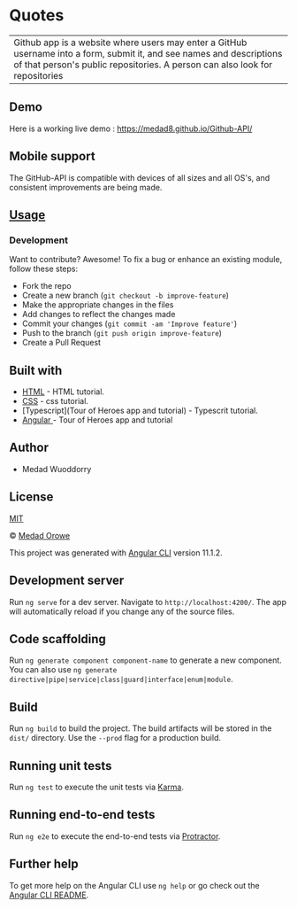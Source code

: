 # Quotes

<table>
<tr>
<td>
 Github app is a website where users may enter a GitHub username into a form, submit it, and see names and descriptions of that person's public repositories. A person can also look for repositories
</td>
</tr>
</table>

## Demo
Here is a working live demo :  https://medad8.github.io/Github-API/

## Mobile support
The GitHub-API is compatible with devices of all sizes and all OS's, and consistent improvements are being made.

## [Usage](#)
### Development

Want to contribute? Awesome!
To fix a bug or enhance an existing module, follow these steps:
- Fork the repo
- Create a new branch (`git checkout -b improve-feature`)
- Make the appropriate changes in the files
- Add changes to reflect the changes made
- Commit your changes (`git commit -am 'Improve feature'`)
- Push to the branch (`git push origin improve-feature`)
- Create a Pull Request

## Built with

- [HTML](https://www.w3schools.com/html/) - HTML tutorial.
- [CSS](https://www.w3schools.com/css/) - css tutorial.
- [Typescript](Tour of Heroes app and tutorial) - Typescrit tutorial.
- [ Angular ](https://angular.io/tutorial) - Tour of Heroes app and tutorial

## Author
- Medad Wuoddorry

## License 
[MIT](https://github.com/medad8/Github-API/blob/master/LICENSE.md)

 © [Medad Orowe](https://github.com/medad8/Github-API)

This project was generated with [Angular CLI](https://github.com/angular/angular-cli) version 11.1.2.

## Development server

Run `ng serve` for a dev server. Navigate to `http://localhost:4200/`. The app will automatically reload if you change any of the source files.

## Code scaffolding

Run `ng generate component component-name` to generate a new component. You can also use `ng generate directive|pipe|service|class|guard|interface|enum|module`.

## Build

Run `ng build` to build the project. The build artifacts will be stored in the `dist/` directory. Use the `--prod` flag for a production build.

## Running unit tests

Run `ng test` to execute the unit tests via [Karma](https://karma-runner.github.io).

## Running end-to-end tests

Run `ng e2e` to execute the end-to-end tests via [Protractor](http://www.protractortest.org/).

## Further help

To get more help on the Angular CLI use `ng help` or go check out the [Angular CLI README](https://github.com/angular/angular-cli/blob/master/README.md).
